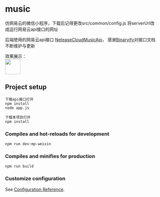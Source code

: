 # music
仿网易云的微信小程序，下载后记得更改src/common/config.js 将serverUrl改成运行网易云api接口的网址

后端使用的网易云api接口
 [NeteaseCloudMusicApi](https://binaryify.github.io/NeteaseCloudMusicApi/#/?id=neteasecloudmusicapi)，
感谢[Binaryify](https://github.com/Binaryify)对接口文档不断维护与更新

效果展示：
<br/>
<img style="width:50px;height:50px;" src="http://lcxcw.club/show/1.jpg">
## Project setup
```
下载api接口打开
npm install
node app.js

下载本项目打开
npm install
```

### Compiles and hot-reloads for development
```
npm run dev:mp-weixin
```

### Compiles and minifies for production
```
npm run build
```

### Customize configuration
See [Configuration Reference](https://cli.vuejs.org/config/).
